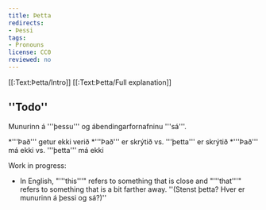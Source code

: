 ```yaml
---
title: Þetta
redirects:
- Þessi
tags:
- Pronouns
license: CC0
reviewed: no
---
```


[[:Text:Þetta/Intro]]
[[:Text:Þetta/Full explanation]]

## ''Todo''
Munurinn á '''þessu''' og ábendingarfornafninu '''sá'''.

*'''Það''' getur ekki verið
*'''Það''' er skrýtið vs. '''þetta''' er skrýtið
*'''Það''' má ekki vs. '''þetta''' má ekki

Work in progress:

* In English, "'''this'''" refers to something that is close and "'''that'''" refers to something that is a bit farther away. ''(Stenst þetta? Hver er munurinn á þessi og sá?)''

